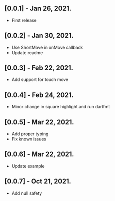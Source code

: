 ## [0.0.1] - Jan 26, 2021.

* First release

## [0.0.2] - Jan 30, 2021.

* Use ShortMove in onMove callback
* Update readme

## [0.0.3] - Feb 22, 2021.

* Add support for touch move

## [0.0.4] - Feb 24, 2021.

* Minor change in square highlight and run dartfmt

## [0.0.5] - Mar 22, 2021.

* Add proper typing
* Fix known issues

## [0.0.6] - Mar 22, 2021.

* Update example

## [0.0.7] - Oct 21, 2021.

* Add null safety
